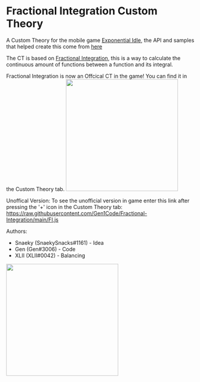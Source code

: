 # Fractional Integration Custom Theory

A Custom Theory for the mobile game [Exponential Idle](https://conicgames.github.io/exponentialidle/), the API and samples that helped create this come from [here](https://github.com/conicgames/theory-sdk)

The CT is based on [Fractional Integration](https://en.wikipedia.org/wiki/Fractional_calculus#Fractional_integrals), this is a way to calculate the continuous amount of functions between a function and its integral.

Fractional Integration is now an Offcical CT in the game! You can find it in the Custom Theory tab.
<img src="https://github.com/Gen1Code/Fractional-Integration/assets/72555054/26b437db-c14f-462c-8112-9146422d1295" width="300">

Unoffical Version:
To see the unofficial version in game enter this link after pressing the '+' icon in the Custom Theory tab: https://raw.githubusercontent.com/Gen1Code/Fractional-Integration/main/FI.js


Authors: 
- Snaeky (SnaekySnacks#1161) - Idea
- Gen (Gen#3006) - Code
- XLII (XLII#0042) - Balancing
<img src="https://github.com/Gen1Code/Fractional-Integration/assets/72555054/f9f5107c-4a9a-4d2d-81fd-44516b82fb0a" width="300">